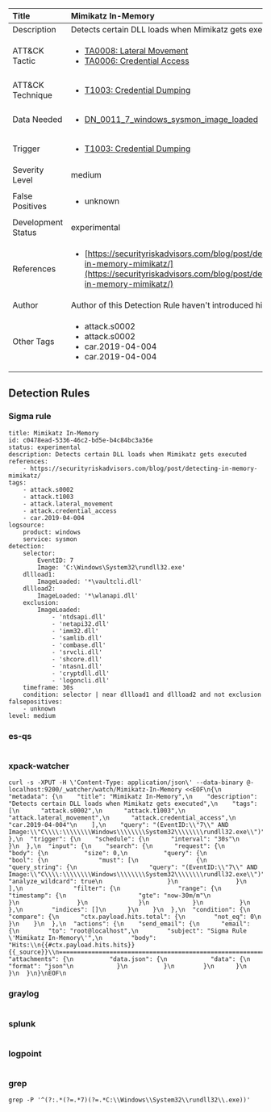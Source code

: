 | Title                | Mimikatz In-Memory                                                                                                                                                 |
|:---------------------|:------------------------------------------------------------------------------------------------------------------------------------------------------------|
| Description          | Detects certain DLL loads when Mimikatz gets executed                                                                                                                                           |
| ATT&amp;CK Tactic    |  <ul><li>[TA0008: Lateral Movement](https://attack.mitre.org/tactics/TA0008)</li><li>[TA0006: Credential Access](https://attack.mitre.org/tactics/TA0006)</li></ul>  |
| ATT&amp;CK Technique | <ul><li>[T1003: Credential Dumping](https://attack.mitre.org/techniques/T1003)</li></ul>  |
| Data Needed          | <ul><li>[DN_0011_7_windows_sysmon_image_loaded](../Data_Needed/DN_0011_7_windows_sysmon_image_loaded.md)</li></ul>  |
| Trigger              | <ul><li>[T1003: Credential Dumping](../Triggers/T1003.md)</li></ul>  |
| Severity Level       | medium |
| False Positives      | <ul><li>unknown</li></ul>  |
| Development Status   | experimental |
| References           | <ul><li>[https://securityriskadvisors.com/blog/post/detecting-in-memory-mimikatz/](https://securityriskadvisors.com/blog/post/detecting-in-memory-mimikatz/)</li></ul>  |
| Author               |  Author of this Detection Rule haven't introduced himself  |
| Other Tags           | <ul><li>attack.s0002</li><li>attack.s0002</li><li>car.2019-04-004</li><li>car.2019-04-004</li></ul> | 

## Detection Rules

### Sigma rule

```
title: Mimikatz In-Memory
id: c0478ead-5336-46c2-bd5e-b4c84bc3a36e
status: experimental
description: Detects certain DLL loads when Mimikatz gets executed
references:
    - https://securityriskadvisors.com/blog/post/detecting-in-memory-mimikatz/
tags:
    - attack.s0002
    - attack.t1003
    - attack.lateral_movement
    - attack.credential_access
    - car.2019-04-004
logsource:
    product: windows
    service: sysmon
detection:
    selector:
        EventID: 7
        Image: 'C:\Windows\System32\rundll32.exe'
    dllload1:
        ImageLoaded: '*\vaultcli.dll'
    dllload2:
        ImageLoaded: '*\wlanapi.dll'        
    exclusion:
        ImageLoaded:
            - 'ntdsapi.dll'
            - 'netapi32.dll'
            - 'imm32.dll'
            - 'samlib.dll'
            - 'combase.dll'
            - 'srvcli.dll'
            - 'shcore.dll'
            - 'ntasn1.dll'
            - 'cryptdll.dll'
            - 'logoncli.dll'
    timeframe: 30s
    condition: selector | near dllload1 and dllload2 and not exclusion
falsepositives:
    - unknown
level: medium

```





### es-qs
    
```

```


### xpack-watcher
    
```
curl -s -XPUT -H \'Content-Type: application/json\' --data-binary @- localhost:9200/_watcher/watch/Mimikatz-In-Memory <<EOF\n{\n  "metadata": {\n    "title": "Mimikatz In-Memory",\n    "description": "Detects certain DLL loads when Mimikatz gets executed",\n    "tags": [\n      "attack.s0002",\n      "attack.t1003",\n      "attack.lateral_movement",\n      "attack.credential_access",\n      "car.2019-04-004"\n    ],\n    "query": "(EventID:\\"7\\" AND Image:\\"C\\\\:\\\\\\\\Windows\\\\\\\\System32\\\\\\\\rundll32.exe\\")"\n  },\n  "trigger": {\n    "schedule": {\n      "interval": "30s"\n    }\n  },\n  "input": {\n    "search": {\n      "request": {\n        "body": {\n          "size": 0,\n          "query": {\n            "bool": {\n              "must": [\n                {\n                  "query_string": {\n                    "query": "(EventID:\\"7\\" AND Image:\\"C\\\\:\\\\\\\\Windows\\\\\\\\System32\\\\\\\\rundll32.exe\\")",\n                    "analyze_wildcard": true\n                  }\n                }\n              ],\n              "filter": {\n                "range": {\n                  "timestamp": {\n                    "gte": "now-30m/m"\n                  }\n                }\n              }\n            }\n          }\n        },\n        "indices": []\n      }\n    }\n  },\n  "condition": {\n    "compare": {\n      "ctx.payload.hits.total": {\n        "not_eq": 0\n      }\n    }\n  },\n  "actions": {\n    "send_email": {\n      "email": {\n        "to": "root@localhost",\n        "subject": "Sigma Rule \'Mimikatz In-Memory\'",\n        "body": "Hits:\\n{{#ctx.payload.hits.hits}}{{_source}}\\n================================================================================\\n{{/ctx.payload.hits.hits}}",\n        "attachments": {\n          "data.json": {\n            "data": {\n              "format": "json"\n            }\n          }\n        }\n      }\n    }\n  }\n}\nEOF\n
```


### graylog
    
```

```


### splunk
    
```

```


### logpoint
    
```

```


### grep
    
```
grep -P '^(?:.*(?=.*7)(?=.*C:\\Windows\\System32\\rundll32\\.exe))'
```



